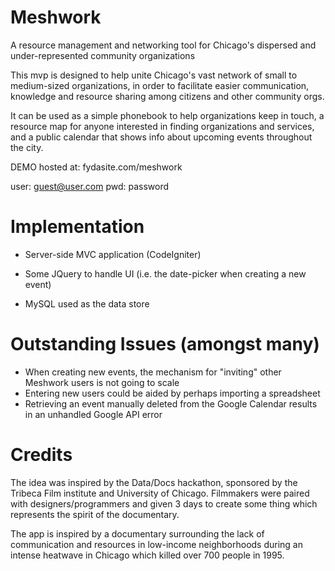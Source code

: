 Meshwork
========

A resource management and networking tool for Chicago's dispersed and under-represented community organizations

This mvp is designed to help unite Chicago's vast network of small to medium-sized organizations, in order to facilitate easier communication, knowledge and resource sharing among citizens and other community orgs. 

It can be used as a simple phonebook to help organizations keep in touch, a resource map for anyone interested in finding organizations and services, and a public calendar that shows info about upcoming events throughout the city.


DEMO hosted at: fydasite.com/meshwork

user: guest@user.com
 pwd: password

Implementation
==============
- Server-side MVC application (CodeIgniter) 

- Some JQuery to handle UI (i.e. the date-picker when creating a new event)

- MySQL used as the data store


Outstanding Issues (amongst many)
==================
- When creating new events, the mechanism for "inviting" other Meshwork users is not going to scale
- Entering new users could be aided by perhaps importing a spreadsheet
- Retrieving an event manually deleted from the Google Calendar results in an unhandled Google API error


Credits
=======
The idea was inspired by the Data/Docs hackathon, sponsored by the Tribeca Film institute and University of Chicago. Filmmakers were paired with designers/programmers and given 3 days to create some thing which represents the spirit of the documentary. 

The app is inspired by a documentary surrounding the lack of communication and resources in low-income neighborhoods during an intense heatwave in Chicago which killed over 700 people in 1995. 
